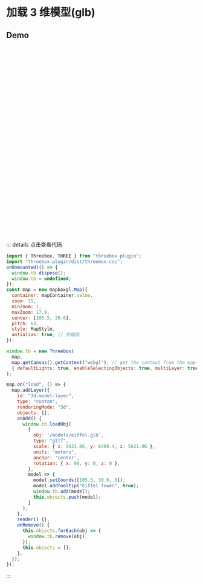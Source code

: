 # 加载 3 维模型(glb)

## Demo

<div class="map-box">
  <div ref="mapContainer" class="map-container" />
</div>

<script setup>
import 'mapbox-gl/dist/mapbox-gl.css'
import 'threebox-plugin/dist/threebox.css'
import { onMounted, ref, onUnmounted } from 'vue'
import mapboxgl from 'mapbox-gl'
import MapStyle from '../data/map_tian.json'
import threeboxPlugin from 'threebox-plugin'; 
const { Threebox, THREE } = threeboxPlugin
const mapContainer = ref()
let map
onUnmounted(() => {
  window.tb.dispose()
  window.tb = undefined
})
onMounted(() => {
  map = new mapboxgl.Map({
    container: mapContainer.value,
    zoom: 15,
    minZoom: 1,
    maxZoom: 17.9,
    center: [105.5, 30.6],
    pitch: 60,
    style: MapStyle,
    antialias: true
  })

  window.tb = new Threebox(
    map,
    map.getCanvas().getContext('webgl'),
    { defaultLights: true, enableSelectingObjects: true, multiLayer: true }
  )

  map.on('load', () => {
    map.addLayer({
      id: '3d-model-layer',
      type: 'custom',
      renderingMode: '3d',
      objects: [],
      onAdd() {
        window.tb.loadObj({
          obj: window.origin + '/mapbox-utils-docs/models/eiffel.glb',
          type: 'gltf',
          scale: { x: 5621.06, y: 6480.4, z: 5621.06 },
          units: 'meters',
          anchor: 'center',
          rotation: { x: 90, y: 0, z: 0 },
        },  (model) => {
          model.setCoords([105.5, 30.6, 0])
          model.addTooltip("Eiffel Tower", true);
          window.tb.add(model);
          this.objects.push(model)
        })
      },
      render() {},
      onRemove() {
        this.objects.forEach(obj => {
          window.tb.remove(obj)
        })
        this.objects = [];
      }
    })
  })
})
</script>

<style>
.map-box {
  width: 100%;
  height: 500px;
  position: relative;
}

.map-box .map-container {
  width: 100%;
  height: 100%;
}
</style>

::: details 点击查看代码

```js
import { Threebox, THREE } from "threebox-plugin";
import "threebox-plugin/dist/threebox.css";
onUnmounted(() => {
  window.tb.dispose();
  window.tb = undefined;
});
const map = new mapboxgl.Map({
  container: mapContainer.value,
  zoom: 15,
  minZoom: 1,
  maxZoom: 17.9,
  center: [105.5, 30.6],
  pitch: 60,
  style: MapStyle,
  antialias: true, // 抗锯齿
});

window.tb = new Threebox(
  map,
  map.getCanvas().getContext("webgl"), // get the context from the map canvas
  { defaultLights: true, enableSelectingObjects: true, multiLayer: true }
);

map.on("load", () => {
  map.addLayer({
    id: "3d-model-layer",
    type: "custom",
    renderingMode: "3d",
    objects: [],
    onAdd() {
      window.tb.loadObj(
        {
          obj: '/models/eiffel.glb',
          type: "gltf",
          scale: { x: 5621.06, y: 6480.4, z: 5621.06 },
          units: "meters",
          anchor: 'center',
          rotation: { x: 90, y: 0, z: 0 },
        },
        model => {
          model.setCoords([105.5, 30.6, 0]);
          model.addTooltip("Eiffel Tower", true);
          window.tb.add(model);
          this.objects.push(model);
        }
      );
    },
    render() {},
    onRemove() {
      this.objects.forEach(obj => {
        window.tb.remove(obj);
      });
      this.objects = [];
    },
  });
});
```

:::
